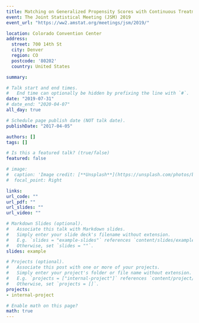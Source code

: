 ```yaml
---
title: Matching on Generalized Propensity Scores with Continuous Treatments
event: The Joint Statistical Meeting (JSM) 2019
event_url: "https://ww2.amstat.org/meetings/jsm/2019/"

location: Colorado Convention Center
address:
  street: 700 14th St
  city: Denver
  region: CO
  postcode: '80202'
  country: United States

summary: 

# Talk start and end times.
#   End time can optionally be hidden by prefixing the line with `#`.
date: "2019-07-31"
# date_end: "2020-04-07"
all_day: true

# Schedule page publish date (NOT talk date).
publishDate: "2017-04-05"

authors: []
tags: []

# Is this a featured talk? (true/false)
featured: false

# image:
#  caption: 'Image credit: [**Unsplash**](https://unsplash.com/photos/bzdhc5b3Bxs)'
#  focal_point: Right

links:
url_code: ""
url_pdf: ""
url_slides: ""
url_video: ""

# Markdown Slides (optional).
#   Associate this talk with Markdown slides.
#   Simply enter your slide deck's filename without extension.
#   E.g. `slides = "example-slides"` references `content/slides/example-slides.md`.
#   Otherwise, set `slides = ""`.
slides: example

# Projects (optional).
#   Associate this post with one or more of your projects.
#   Simply enter your project's folder or file name without extension.
#   E.g. `projects = ["internal-project"]` references `content/project/deep-learning/index.md`.
#   Otherwise, set `projects = []`.
projects:
- internal-project

# Enable math on this page?
math: true
---
```

